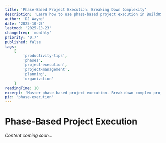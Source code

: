 ```yaml
---
title: 'Phase-Based Project Execution: Breaking Down Complexity'
description: 'Learn how to use phase-based project execution in BuildOS to tackle complex projects without overwhelm.'
author: 'DJ Wayne'
date: '2025-10-23'
lastmod: '2025-10-23'
changefreq: 'monthly'
priority: '0.7'
published: false
tags:
    [
        'productivity-tips',
        'phases',
        'project-execution',
        'project-management',
        'planning',
        'organization'
    ]
readingTime: 10
excerpt: 'Master phase-based project execution. Break down complex projects into manageable phases and execute systematically.'
pic: 'phase-execution'
---
```


# Phase-Based Project Execution

_Content coming soon..._
